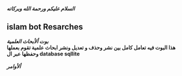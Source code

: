 ***السلام عليكم ورحمة الله وبركاته***<br />
## islam bot Resarches <br />
***بوت ألأبحاث العلمية***<br />
**هذا البوت فيه تعامل كامل بين نشر وحذف و تعديل ونشر ابحاث علمية تقوم بعملها وحفظها عبر ال database sqllite**<br />
<br />
***ألأوامر***


